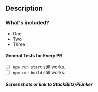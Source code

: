 ## Description

<!-- Talk about the great work you've done! -->

### What's included?

<!-- List features included in this PR -->

- One
- Two
- Three

#### General Tests for Every PR

- [ ] `npm run start` still works.
- [ ] `npm run build` still works.

##### Screenshots or link to StackBlitz/Plunker

